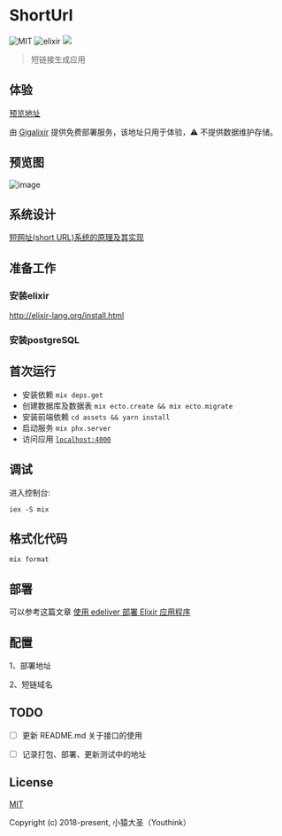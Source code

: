 # ShortUrl

![MIT](https://img.shields.io/github/license/Youthink/short_url?logo=lightgreen)
![elixir](https://img.shields.io/badge/language-elixir-%234e2a8e)
[![](https://img.shields.io/badge/%E7%B3%BB%E7%BB%9F%E8%AE%BE%E8%AE%A1-%E5%8E%9F%E7%90%86-blue)](https://hufangyun.com/2017/short-url/)

> 短链接生成应用

## 体验

[预览地址](https://fearless-trustworthy-aidi.gigalixirapp.com/)

由 [Gigalixir](https://gigalixir.com/) 提供免费部署服务，该地址只用于体验，:warning: 不提供数据维护存储。

## 预览图

![image](https://user-images.githubusercontent.com/9588284/65018350-77ff9280-d95b-11e9-80fd-8f11010f3e2b.png)

## 系统设计

[短网址(short URL)系统的原理及其实现](https://hufangyun.com/2017/short-url/)

## 准备工作

###  安装elixir

http://elixir-lang.org/install.html

### 安装postgreSQL

## 首次运行

  * 安装依赖  `mix deps.get`
  * 创建数据库及数据表  `mix ecto.create && mix ecto.migrate`
  * 安装前端依赖 `cd assets && yarn install`
  * 启动服务 `mix phx.server`
  * 访问应用 [`localhost:4000`](http://localhost:4000)

## 调试

进入控制台:

```shell
iex -S mix
```

## 格式化代码

```
mix format
```
## 部署

可以参考这篇文章 [使用 edeliver 部署 Elixir 应用程序](https://hufangyun.com/2017/elixir-edeliver/)

## 配置

1、部署地址

2、短链域名

## TODO

- [ ] 更新 README.md 关于接口的使用

- [ ] 记录打包、部署、更新测试中的地址

## License

[MIT](http://opensource.org/licenses/MIT)

Copyright (c) 2018-present, 小猿大圣（Youthink）
